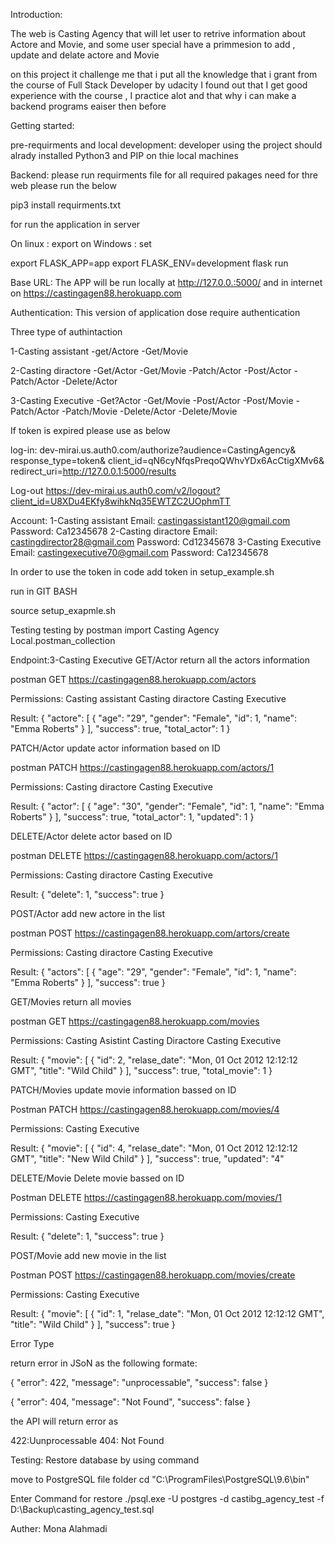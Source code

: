 Introduction:

The web is Casting Agency that will let user to retrive information about Actore and Movie,
and some user special have a primmesion to add , update and delate actore and Movie

on this project it challenge me that i put all the knowledge that i grant from the course of Full Stack Developer by udacity 
I found out that I get good experience with the course , I practice alot and that why i can make a backend programs eaiser then before

Getting started:

pre-requirments and local development:
developer using the project should alrady installed Python3 and PIP on thie local machines

Backend:
please run requirments file for all required pakages need for thre web please run the below
 
pip3 install requirments.txt 

for run the application in server

On linux : export
on Windows : set

export FLASK_APP=app
export FLASK_ENV=development
flask run


Base URL:
The APP will be run locally at http://127.0.0.:5000/
and in internet on https://castingagen88.herokuapp.com

Authentication:
This version of application dose require authentication

Three type of authintaction

1-Casting assistant
-get/Actore
-Get/Movie

2-Casting diractore
-Get/Actor
-Get/Movie
-Patch/Actor
-Post/Actor
-Patch/Actor
-Delete/Actor

3-Casting Executive
-Get?Actor
-Get/Movie
-Post/Actor
-Post/Movie
-Patch/Actor
-Patch/Movie
-Delete/Actor
-Delete/Movie


If token is expired please use as below

log-in:
dev-mirai.us.auth0.com/authorize?audience=CastingAgency&
response_type=token&
client_id=qN6cyNfqsPreqoQWhvYDx6AcCtigXMv6&
redirect_uri=http://127.0.0.1:5000/results

Log-out
https://dev-mirai.us.auth0.com/v2/logout?client_id=U8XDu4EKfy8wihkNq35EWTZC2UOphmTT

Account:
1-Casting assistant
 Email: castingassistant120@gmail.com
 Password: Ca12345678
2-Casting diractore
 Email: castingdirector28@gmail.com
 Password: Cd12345678
3-Casting Executive
 Email: castingexecutive70@gmail.com
 Password: Ca12345678

In order to use the token in code
   add token in setup_example.sh
   
   run in GIT BASH
   
   source setup_exapmle.sh


Testing
testing by postman
import 
 Casting Agency Local.postman_collection
 

Endpoint:3-Casting Executive
GET/Actor
return all the actors information

postman GET https://castingagen88.herokuapp.com/actors

Permissions:
 Casting assistant
 Casting diractore
 Casting Executive

Result:
{
    "actore": [
        {
            "age": "29",
            "gender": "Female",
            "id": 1,
            "name": "Emma Roberts"
        }
    ],
    "success": true,
    "total_actor": 1
}


PATCH/Actor
update actor information based on ID

postman PATCH https://castingagen88.herokuapp.com/actors/1

Permissions:
 Casting diractore
 Casting Executive
 
 Result:
{
    "actor": [
        {
            "age": "30",
            "gender": "Female",
            "id": 1,
            "name": "Emma Roberts"
        }
    ],
    "success": true,
    "total_actor": 1,
    "updated": 1
}

DELETE/Actor
delete actor based on ID

postman DELETE https://castingagen88.herokuapp.com/actors/1

Permissions:
 Casting diractore
 Casting Executive
 
Result:
{
    "delete": 1,
    "success": true
}

POST/Actor
add new actore in the list

postman POST  https://castingagen88.herokuapp.com/artors/create

Permissions:
 Casting diractore
 Casting Executive
 
Result:
{
    "actors": [
        {
            "age": "29",
            "gender": "Female",
            "id": 1,
            "name": "Emma Roberts"
        }
    ],
    "success": true
}


GET/Movies
return all movies

postman GET https://castingagen88.herokuapp.com/movies

Permissions:
 Casting Asistint
 Casting Diractore
 Casting Executive
 
Result:
{
    "movie": [
        {
            "id": 2,
            "relase_date": "Mon, 01 Oct 2012 12:12:12 GMT",
            "title": "Wild Child"
        }
    ],
    "success": true,
    "total_movie": 1
}

PATCH/Movies
update movie information bassed on ID

Postman PATCH https://castingagen88.herokuapp.com/movies/4

Permissions:
 Casting Executive
 
Result:
{
    "movie": [
        {
            "id": 4,
            "relase_date": "Mon, 01 Oct 2012 12:12:12 GMT",
            "title": "New Wild Child"
        }
    ],
    "success": true,
    "updated": "4"



DELETE/Movie
Delete movie bassed on ID

Postman DELETE https://castingagen88.herokuapp.com/movies/1

Permissions:
 Casting Executive
 
Result:
{
    "delete": 1,
    "success": true
}


POST/Movie
add new movie in the list

Postman POST https://castingagen88.herokuapp.com/movies/create

Permissions:
 Casting Executive
 
Result:
{
    "movie": [
        {
            "id": 1,
            "relase_date": "Mon, 01 Oct 2012 12:12:12 GMT",
            "title": "Wild Child"
        }
    ],
    "success": true
}

Error Type

return error in JSoN  as the following formate:

{
    "error": 422,
    "message": "unprocessable",
    "success": false
}

{
    "error": 404,
    "message": "Not Found",
    "success": false
}

the API will return error as 

422:Uunprocessable
404: Not Found

Testing: 
Restore database by using command

move to PostgreSQL file folder 
cd "C:\ProgramFiles\PostgreSQL\9.6\bin"

Enter Command for restore 
./psql.exe -U postgres -d castibg_agency_test -f D:\Backup\casting_agency_test.sql

Auther: 
Mona Alahmadi

